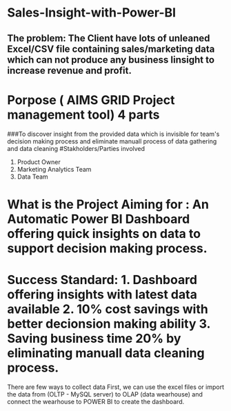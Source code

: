 # Sales-Insight-with-Power-BI
## The problem: The Client have lots of unleaned Excel/CSV file containing sales/marketing data which can not produce any business Iinsight to increase revenue and profit. 
# Porpose ( AIMS GRID Project management tool) 4 parts 
###To discover insight from the provided data which is invisible for team's decision making process and eliminate manuall process of data gathering and data cleaning 
#Stakholders/Parties involved 
1. Product Owner 
2. Marketing Analytics Team 
3. Data Team 
# What is the Project Aiming for : An Automatic Power BI Dashboard offering quick insights on data to support decision making process. 
# Success Standard: 1. Dashboard offering insights with latest data available 2. 10% cost savings with better decionsion making ability 3. Saving business time 20% by eliminating manuall data cleaning process. 

There are few ways to collect data First, we can use the excel files or import the data from (OLTP - MySQL server) to OLAP (data wearhouse) and connect the wearhouse to POWER BI to create the dashboard. 
